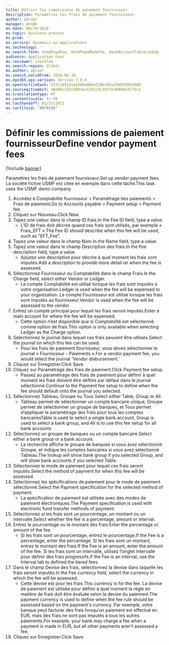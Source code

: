 ```yaml
---
title: Définir les commissions de paiement fournisseur
description: Paramétrez les frais de paiement fournisseur.
author: abruer
manager: AnnBe
ms.date: 08/29/2018
ms.topic: business-process
ms.prod: ''
ms.service: dynamics-ax-applications
ms.technology: ''
ms.search.form: VendPaymFee, VendPaymModeFee, BankAccountTableLookUp
audience: Application User
ms.reviewer: roschlom
ms.search.region: Global
ms.author: abruer
ms.search.validFrom: 2016-06-30
ms.dyn365.ops.version: Version 7.0.0
ms.openlocfilehash: 52321851a1aa588a0bbe238e366a28d503665988
ms.sourcegitcommit: 38d40c331c8894acb7b119c5073e3088b54776c1
ms.translationtype: HT
ms.contentlocale: fr-FR
ms.lasthandoff: 01/15/2021
ms.locfileid: "4979336"
---
```

# <a name="define-vendor-payment-fees"></a><span data-ttu-id="bafed-103">Définir les commissions de paiement fournisseur</span><span class="sxs-lookup"><span data-stu-id="bafed-103">Define vendor payment fees</span></span>

[!include [banner](../../includes/banner.md)]

<span data-ttu-id="bafed-104">Paramétrez les frais de paiement fournisseur.</span><span class="sxs-lookup"><span data-stu-id="bafed-104">Set up vendor payment fees.</span></span> <span data-ttu-id="bafed-105">La société fictive USMF est citée en exemple dans cette tâche.</span><span class="sxs-lookup"><span data-stu-id="bafed-105">This task uses the USMF demo company.</span></span>

1. <span data-ttu-id="bafed-106">Accédez à Comptabilité fournisseur > Paramétrage des paiements > Frais de paiement.</span><span class="sxs-lookup"><span data-stu-id="bafed-106">Go to Accounts payable > Payment setup > Payment fee.</span></span>
2. <span data-ttu-id="bafed-107">Cliquez sur Nouveau.</span><span class="sxs-lookup"><span data-stu-id="bafed-107">Click New.</span></span>
3. <span data-ttu-id="bafed-108">Tapez une valeur dans le champ ID frais.</span><span class="sxs-lookup"><span data-stu-id="bafed-108">In the Fee ID field, type a value.</span></span>
    * <span data-ttu-id="bafed-109">L’ID de frais doit décrire quand ces frais sont utilisés, par exemple « Frais_EFT ».</span><span class="sxs-lookup"><span data-stu-id="bafed-109">The Fee ID should describe when this fee will be used, such as "EFT_Fee".</span></span>  
4. <span data-ttu-id="bafed-110">Tapez une valeur dans le champ Nom.</span><span class="sxs-lookup"><span data-stu-id="bafed-110">In the Name field, type a value.</span></span>
5. <span data-ttu-id="bafed-111">Tapez une valeur dans le champ Description des frais.</span><span class="sxs-lookup"><span data-stu-id="bafed-111">In the Fee description field, type a value.</span></span>
    * <span data-ttu-id="bafed-112">Ajoutez une description pour décrire à quel moment les frais sont imputés.</span><span class="sxs-lookup"><span data-stu-id="bafed-112">Add a description to provide more detail on when the fee is assessed.</span></span>  
6. <span data-ttu-id="bafed-113">Sélectionnez Fournisseur ou Comptabilité dans le champ Frais.</span><span class="sxs-lookup"><span data-stu-id="bafed-113">In the Charge field, select either Vendor or Ledger.</span></span>
    * <span data-ttu-id="bafed-114">Le compte Comptabilité est utilisé lorsque les frais sont imputés à votre organisation.</span><span class="sxs-lookup"><span data-stu-id="bafed-114">Ledger is used when the fee will be expensed to your organization.</span></span>  <span data-ttu-id="bafed-115">Le compte Fournisseur est utilisé lorsque les frais sont imputés au fournisseur.</span><span class="sxs-lookup"><span data-stu-id="bafed-115">Vendor is used when the fee will be assessed to the vendor.</span></span>  
7. <span data-ttu-id="bafed-116">Entrez un compte principal pour lequel les frais seront imputés.</span><span class="sxs-lookup"><span data-stu-id="bafed-116">Enter a main account for where the fee will be expensed.</span></span>
    * <span data-ttu-id="bafed-117">Cette option n’est disponible que si Comptabilité est sélectionné comme option de frais.</span><span class="sxs-lookup"><span data-stu-id="bafed-117">This option is only available when selecting Ledger as the Charge option.</span></span>  
8. <span data-ttu-id="bafed-118">Sélectionnez le journal dans lequel ces frais peuvent être utilisés.</span><span class="sxs-lookup"><span data-stu-id="bafed-118">Select the journal on which this fee can be used.</span></span> 
    * <span data-ttu-id="bafed-119">Pour les frais de paiement fournisseur, vous devez sélectionner le journal « Fournisseur - Paiements ».</span><span class="sxs-lookup"><span data-stu-id="bafed-119">For a vendor payment fee, you would select the journal 'Vendor disbursement.'</span></span>  
9. <span data-ttu-id="bafed-120">Cliquez sur Enregistrer.</span><span class="sxs-lookup"><span data-stu-id="bafed-120">Click Save.</span></span>
10. <span data-ttu-id="bafed-121">Cliquez sur Paramétrage des frais de paiement.</span><span class="sxs-lookup"><span data-stu-id="bafed-121">Click Payment fee setup.</span></span>
    * <span data-ttu-id="bafed-122">Passez au paramétrage des frais de paiement pour définir à quel moment les frais doivent être définis par défaut dans le journal sélectionné.</span><span class="sxs-lookup"><span data-stu-id="bafed-122">Continue to the Payment fee setup to define when the fee should default onto the journal you selected.</span></span>  
11. <span data-ttu-id="bafed-123">Sélectionnez Tableau, Groupe ou Tous.</span><span class="sxs-lookup"><span data-stu-id="bafed-123">Select either Table, Group or All.</span></span>
    * <span data-ttu-id="bafed-124">Tableau permet de sélectionner un compte bancaire unique, Groupe permet de sélectionner un groupe de banques, et Tous permet d’appliquer le paramétrage des frais pour tous les comptes bancaires</span><span class="sxs-lookup"><span data-stu-id="bafed-124">Table is used to select a single bank account, Group is used to select a bank group, and All is to use this fee setup for all bank accounts</span></span>  
12. <span data-ttu-id="bafed-125">Sélectionnez un groupe de banques ou un compte bancaire.</span><span class="sxs-lookup"><span data-stu-id="bafed-125">Select either a bank group or a bank account.</span></span>
    * <span data-ttu-id="bafed-126">La recherche affiche le groupe de banques si vous avez sélectionné Groupe, et indique les comptes bancaires si vous avez sélectionné Tableau.</span><span class="sxs-lookup"><span data-stu-id="bafed-126">The lookup will show bank group if you selected Group, and will show bank accounts if you selected Table.</span></span>  
13. <span data-ttu-id="bafed-127">Sélectionnez le mode de paiement pour lequel ces frais seront imputés.</span><span class="sxs-lookup"><span data-stu-id="bafed-127">Select the method of payment for when this fee will be assessed.</span></span>
14. <span data-ttu-id="bafed-128">Sélectionnez les spécifications de paiement pour le mode de paiement sélectionné.</span><span class="sxs-lookup"><span data-stu-id="bafed-128">Select the Payment specification for the selected method of payment.</span></span>
    * <span data-ttu-id="bafed-129">La spécification de paiement est utilisée avec des modes de paiement électroniques.</span><span class="sxs-lookup"><span data-stu-id="bafed-129">The Payment specification is used with electronic fund transfer methods of payment.</span></span>  
15. <span data-ttu-id="bafed-130">Sélectionnez si les frais sont un pourcentage, un montant ou un intervalle.</span><span class="sxs-lookup"><span data-stu-id="bafed-130">Select whether the fee is a percentage, amount or interval.</span></span>
16. <span data-ttu-id="bafed-131">Entrez le pourcentage ou le montant des frais.</span><span class="sxs-lookup"><span data-stu-id="bafed-131">Enter the percentage or amount of the fee.</span></span>
    * <span data-ttu-id="bafed-132">Si les frais sont un pourcentage, entrez le pourcentage.</span><span class="sxs-lookup"><span data-stu-id="bafed-132">If the Fee is a percentage, enter the percentage.</span></span> <span data-ttu-id="bafed-133">Si les frais sont un montant, entrez le montant des frais.</span><span class="sxs-lookup"><span data-stu-id="bafed-133">If the Fee is an amount, enter the amount of the fee.</span></span> <span data-ttu-id="bafed-134">Si les frais sont un intervalle, utilisez l’onglet Intervalle pour définir des frais progressifs.</span><span class="sxs-lookup"><span data-stu-id="bafed-134">If the Fee is an interval, use the Interval tab to defined the tiered fees.</span></span>  
17. <span data-ttu-id="bafed-135">Dans le champ Devise des frais, sélectionnez la devise dans laquelle les frais seront imputés.</span><span class="sxs-lookup"><span data-stu-id="bafed-135">In the Fee currency field, select the currency in which the fee will be assessed.</span></span>
    * <span data-ttu-id="bafed-136">Cette devise est pour les frais.</span><span class="sxs-lookup"><span data-stu-id="bafed-136">This currency is for the fee.</span></span> <span data-ttu-id="bafed-137">La devise de paiement est utilisée pour définir à quel moment la règle en matière de frais doit être évaluée selon la devise du paiement.</span><span class="sxs-lookup"><span data-stu-id="bafed-137">The payment currency is used to define when the fee rule should be assessed based on the payment's currency.</span></span> <span data-ttu-id="bafed-138">Par exemple, votre banque peut facturer des frais lorsqu’un paiement est effectué en EUR, mais des frais ne sont pas imputés à tous les autres paiements.</span><span class="sxs-lookup"><span data-stu-id="bafed-138">For example, your bank may charge a fee when a payment is made in EUR, but all other payments aren't assessed a fee.</span></span>  
18. <span data-ttu-id="bafed-139">Cliquez sur Enregistrer.</span><span class="sxs-lookup"><span data-stu-id="bafed-139">Click Save.</span></span>

